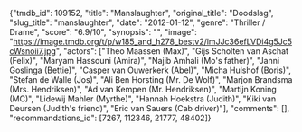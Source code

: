 {"tmdb_id": 109152, "title": "Manslaughter", "original_title": "Doodslag", "slug_title": "manslaughter", "date": "2012-01-12", "genre": "Thriller / Drame", "score": "6.9/10", "synopsis": "", "image": "https://image.tmdb.org/t/p/w185_and_h278_bestv2/lmJJc36efLVDi4g5Jc5cWsnoii7.jpg", "actors": ["Theo Maassen (Max)", "Gijs Scholten van Aschat (Felix)", "Maryam Hassouni (Amira)", "Najib Amhali (Mo's father)", "Janni Goslinga (Bettie)", "Casper van Ouwerkerk (Abel)", "Micha Hulshof (Boris)", "Stefan de Walle (Jos)", "Ali Ben Horsting (Mr. De Wolf)", "Marjon Brandsma (Mrs. Hendriksen)", "Ad van Kempen (Mr. Hendriksen)", "Martijn Koning (MC)", "Lidewij Mahler (Myrthe)", "Hannah Hoekstra (Judith)", "Kiki van Deursen (Judith's friend)", "Eric van Sauers (Cab driver)"], "comments": [], "recommandations_id": [7267, 112346, 21777, 48402]}